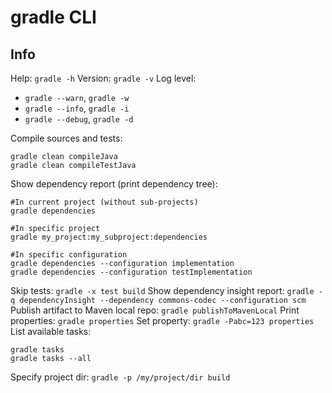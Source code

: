 # gradle CLI

## Info
Help: `gradle -h`
Version: `gradle -v`
Log level:
- `gradle --warn`, `gradle -w`
- `gradle --info`, `gradle -i`
- `gradle --debug`, `gradle -d`

Compile sources and tests:
```
gradle clean compileJava
gradle clean compileTestJava
```
Show dependency report (print dependency tree):
```
#In current project (without sub-projects)
gradle dependencies

#In specific project
gradle my_project:my_subproject:dependencies

#In specific configuration
gradle dependencies --configuration implementation
gradle dependencies --configuration testImplementation
```
Skip tests: `gradle -x test build`
Show dependency insight report: `gradle -q dependencyInsight --dependency commons-codec --configuration scm`
Publish artifact to Maven local repo: `gradle publishToMavenLocal`
Print properties: `gradle properties`
Set property: `gradle -Pabc=123 properties`
List available tasks:
```
gradle tasks
gradle tasks --all
```
Specify project dir: `gradle -p /my/project/dir build`
